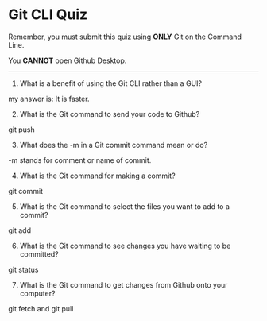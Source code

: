 # Git CLI Quiz

Remember, you must submit this quiz using **ONLY** Git on the Command Line.

You **CANNOT** open Github Desktop.

---

1. What is a benefit of using the Git CLI rather than a GUI?

<!-- Write your answer here -->

my answer is: It is faster.

2. What is the Git command to send your code to Github?

<!-- Write your answer here -->

git push

3. What does the -m in a Git commit command mean or do?

<!-- Write your answer here -->

-m stands for comment or name of commit.

4. What is the Git command for making a commit?

<!-- Write your answer here -->

git commit

5. What is the Git command to select the files you want to add to a commit?

<!-- Write your answer here -->

git add

6. What is the Git command to see changes you have waiting to be committed?

<!-- Write your answer here -->

git status

7. What is the Git command to get changes from Github onto your computer?

<!-- Write your answer here -->

git fetch and git pull
